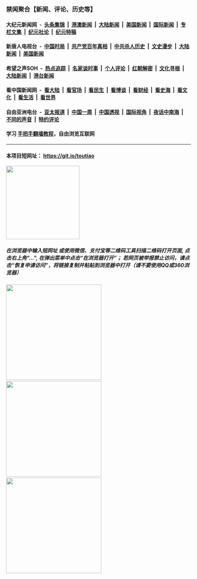 ### 禁闻聚合【新闻、评论、历史等】

#### 大纪元新闻网 &nbsp;-&nbsp; [头条集锦](indexes/E头条集锦.md?t=03151102) &nbsp;|&nbsp; [港澳新闻](indexes/E港澳新闻.md?t=03151102)  &nbsp;|&nbsp; [大陆新闻](indexes/E大陆新闻.md?t=03151102) &nbsp;|&nbsp; [美国新闻](indexes/E美国新闻.md?t=03151102) &nbsp;|&nbsp; [国际新闻](indexes/E国际新闻.md?t=03151102) &nbsp;|&nbsp; [专栏文集](indexes/E专栏文集.md?t=03151102) &nbsp;|&nbsp; [纪元社论](indexes/E纪元社论.md?t=03151102) &nbsp;|&nbsp; [纪元特稿](indexes/E纪元特稿.md?t=03151102) 

#### 新唐人电视台 &nbsp;-&nbsp; [中国时局](indexes/N中国时局.md?t=03151102) &nbsp;|&nbsp; [共产党百年真相](indexes/N共产党百年真相.md?t=03151102) &nbsp;|&nbsp; [中共杀人历史](indexes/N中共杀人历史.md?t=03151102) &nbsp;|&nbsp; [文史漫步](indexes/N文史漫步.md?t=03151102) &nbsp;|&nbsp; [大陆新闻](indexes/N大陆新闻.md?t=03151102) &nbsp;|&nbsp; [美国新闻](indexes/N美国新闻.md?t=03151102)

#### 希望之声SOH &nbsp;-&nbsp; [热点追踪](indexes/H热点追踪.md?t=03151102) &nbsp;|&nbsp; [名家谈时事](indexes/H名家谈时事.md?t=03151102) &nbsp;|&nbsp; [个人评论](indexes/H个人评论.md?t=03151102)  &nbsp;|&nbsp; [红朝解密](indexes/H红朝解密.md?t=03151102) &nbsp;|&nbsp; [文化寻根](indexes/H文化寻根.md?t=03151102) &nbsp;|&nbsp; [大陆新闻](indexes/H大陆新闻.md?t=03151102) &nbsp;|&nbsp; [港台新闻](indexes/H港台新闻.md?t=03151102)

#### 看中国新闻网 &nbsp;-&nbsp; [看大陆](indexes/S看大陆.md?t=03151102) &nbsp;|&nbsp; [看官场](indexes/S看官场.md?t=03151102) &nbsp;|&nbsp; [看民生](indexes/S看民生.md?t=03151102)  &nbsp;|&nbsp; [看博谈](indexes/S看博谈.md?t=03151102) &nbsp;|&nbsp; [看财经](indexes/S看财经.md?t=03151102) &nbsp;|&nbsp; [看史海](indexes/S看史海.md?t=03151102) &nbsp;|&nbsp; [看文化](indexes/S看文化.md?t=03151102) &nbsp;|&nbsp; [看生活](indexes/S看生活.md?t=03151102) &nbsp;|&nbsp; [看世界](indexes/S看世界.md?t=03151102)

#### 自由亚洲电台 &nbsp;-&nbsp; [亚太报道](indexes/R亚太报道.md?t=03151102) &nbsp;|&nbsp; [中国一周](indexes/R中国一周.md?t=03151102) &nbsp;|&nbsp; [中国透视](indexes/R中国透视.md?t=03151102)  &nbsp;|&nbsp; [国际视角](indexes/R国际视角.md?t=03151102) &nbsp;|&nbsp; [夜话中南海](indexes/R夜话中南海.md?t=03151102) &nbsp;|&nbsp; [不同的声音](indexes/R不同的声音.md?t=03151102) &nbsp;|&nbsp; [特约评论](indexes/R特约评论.md?t=03151102)

#### 学习 [手把手翻墙教程](https://github.com/gfw-breaker/guides/wiki)，自由浏览互联网

----

#### 本项目短网址： https://git.io/toutiao
<img src="https://raw.githubusercontent.com/gfw-breaker/banned-news/master/scripts/img/qr.png" width="200px"/>  

##### 在浏览器中输入短网址 或使用微信、支付宝等二维码工具扫描二维码打开页面, 点击右上角"...", 在弹出菜单中点击“在浏览器打开”； 若网页被举报禁止访问，请点击“恢复申请访问”，将链接复制并粘贴到浏览器中打开（请不要使用QQ或360浏览器）

<img src="https://raw.githubusercontent.com/gfw-breaker/banned-news/master/scripts/img/1.png" width="260px"/> &nbsp; <img src="https://raw.githubusercontent.com/gfw-breaker/banned-news/master/scripts/img/2.png" width="260px"/> &nbsp; <img src="https://raw.githubusercontent.com/gfw-breaker/banned-news/master/scripts/img/3.png" width="260px"/>
